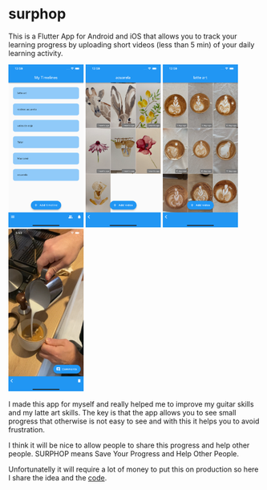 # surphop

This is a Flutter App for Android and iOS that allows you to track your
learning progress by uploading short videos (less than 5 min) of your daily
learning activity. 

<p float="left">
  <img src="https://raw.githubusercontent.com/amiune/surphop/refs/heads/main/surphop-images/ios/iphone%2011%20pro%20max%206.5/timelines.png" width="150" />
  <img src="https://raw.githubusercontent.com/amiune/surphop/refs/heads/main/surphop-images/ios/iphone%2011%20pro%20max%206.5/acuarela-collage.png" width="150" /> 
  <img src="https://raw.githubusercontent.com/amiune/surphop/refs/heads/main/surphop-images/ios/iphone%2011%20pro%20max%206.5/latte-art-collage.png" width="150" />
  <img src="https://raw.githubusercontent.com/amiune/surphop/refs/heads/main/surphop-images/ios/iphone%2011%20pro%20max%206.5/latte-art-pouring.png" width="150" />
</p>

I made this app for myself and really helped me to improve my guitar skills
and my latte art skills. The key is that the app allows you to see small
progress that otherwise is not easy to see and with this it helps you
to avoid frustration.

I think it will be nice to allow people to share this progress and help 
other people. SURPHOP means Save Your Progress and Help Other People.

Unfortunatelly it will require a lot of money to put this on production
so here I share the idea and the [code](https://github.com/amiune/surphop).